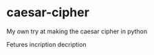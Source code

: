 # caesar-cipher
My own try at making the caesar cipher in python

Fetures incription
        decription